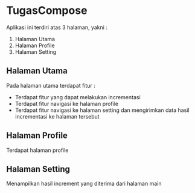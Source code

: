 # TugasCompose
Aplikasi ini terdiri atas 3 halaman, yakni :
1. Halaman Utama
2. Halaman Profile 
3. Halaman Setting

## Halaman Utama
Pada halaman utama terdapat fitur :
+ Terdapat fitur yang dapat melakukan incrementasi
+ Terdapat fitur navigasi ke halaman profile
+ Terdapat fitur navigasi ke halaman setting dan mengirimkan data hasil incrementasi ke halaman tersebut

## Halaman Profile
Terdapat halaman profile

## Halaman Setting
Menampilkan hasil increment yang diterima dari halaman main
